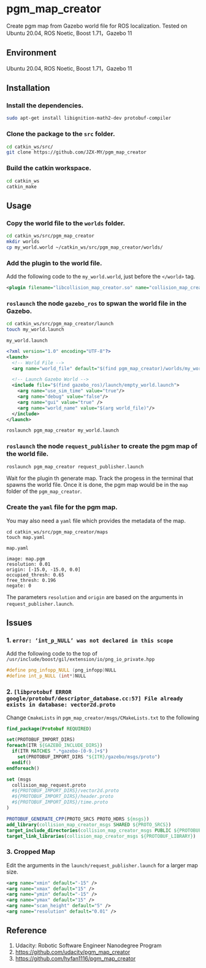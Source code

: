 # pgm_map_creator
Create pgm map from Gazebo world file for ROS localization. Tested on Ubuntu 20.04, ROS Noetic, Boost 1.71，Gazebo 11

## Environment
Ubuntu 20.04, ROS Noetic, Boost 1.71，Gazebo 11

## Installation
### Install the dependencies.
```bash
sudo apt-get install libignition-math2-dev protobuf-compiler
```

### Clone the package to the `src` folder.
```bash
cd catkin_ws/src/
git clone https://github.com/JZX-MY/pgm_map_creator
```

### Build the catkin workspace.
```bash
cd catkin_ws
catkin_make
```

## Usage
### Copy the world file to the `worlds` folder.
```bash
cd catkin_ws/src/pgm_map_creator
mkdir worlds
cp my_world.world ~/catkin_ws/src/pgm_map_creator/worlds/
```

### Add the plugin to the world file.
Add the following code to the `my_world.world`, just before the `</world>` tag.
```xml
<plugin filename="libcollision_map_creator.so" name="collision_map_creator"/>
```

### `roslaunch` the node `gazebo_ros` to spwan the world file in the Gazebo.
```bash
cd catkin_ws/src/pgm_map_creator/launch
touch my_world.launch
```
`my_world.launch`
```xml
<?xml version="1.0" encoding="UTF-8"?>
<launch>
  <!-- World File -->
  <arg name="world_file" default="$(find pgm_map_creator)/worlds/my_world.world"/>

  <!-- Launch Gazebo World -->
  <include file="$(find gazebo_ros)/launch/empty_world.launch">
    <arg name="use_sim_time" value="true"/>
    <arg name="debug" value="false"/>
    <arg name="gui" value="true" />
    <arg name="world_name" value="$(arg world_file)"/>
  </include>
</launch>
```
```bash
roslaunch pgm_map_creator my_world.launch
```

### `roslaunch` the node `request_publisher` to create the pgm map of the world file.
```bash
roslaunch pgm_map_creator request_publisher.launch
```

Wait for the plugin th generate map. Track the progess in the terminal that spawns the world file. Once it is done, the pgm map would be in the `map` folder of the `pgm_map_creator`.

### Create the `yaml` file for the pgm map.
You may also need a `yaml` file which provides the metadata of the map.
```
cd catkin_ws/src/pgm_map_creator/maps
touch map.yaml
```
`map.yaml`
```
image: map.pgm
resolution: 0.01
origin: [-15.0, -15.0, 0.0]
occupied_thresh: 0.65
free_thresh: 0.196
negate: 0
```

The parameters `resolution` and `origin` are based on the arguments in `request_publisher.launch`.
 
## Issues
### 1. `error: ‘int_p_NULL’ was not declared in this scope`
Add the following code to the top of  `/usr/include/boost/gil/extension/io/png_io_private.hpp`
```cpp
#define png_infopp_NULL (png_infopp)NULL
#define int_p_NULL (int*)NULL
```

### 2. `[libprotobuf ERROR google/protobuf/descriptor_database.cc:57] File already exists in database: vector2d.proto`
Change `CmakeLists` in `pgm_map_creator/msgs/CMakeLists.txt` to the following
```cmake
find_package(Protobuf REQUIRED)

set(PROTOBUF_IMPORT_DIRS)
foreach(ITR ${GAZEBO_INCLUDE_DIRS})
  if(ITR MATCHES ".*gazebo-[0-9.]+$")
    set(PROTOBUF_IMPORT_DIRS "${ITR}/gazebo/msgs/proto")
  endif()
endforeach()

set (msgs
  collision_map_request.proto
  #${PROTOBUF_IMPORT_DIRS}/vector2d.proto
  #${PROTOBUF_IMPORT_DIRS}/header.proto
  #${PROTOBUF_IMPORT_DIRS}/time.proto
)

PROTOBUF_GENERATE_CPP(PROTO_SRCS PROTO_HDRS ${msgs})
add_library(collision_map_creator_msgs SHARED ${PROTO_SRCS})
target_include_directories(collision_map_creator_msgs PUBLIC ${PROTOBUF_INCLUDE_DIRS})
target_link_libraries(collision_map_creator_msgs ${PROTOBUF_LIBRARY})
```

### 3. Cropped Map
Edit the arguments in the `launch/request_publisher.launch` for a larger map size.
```xml
<arg name="xmin" default="-15" />
<arg name="xmax" default="15" />
<arg name="ymin" default="-15" />
<arg name="ymax" default="15" />
<arg name="scan_height" default="5" />
<arg name="resolution" default="0.01" />
```

## Reference
1. Udacity: Robotic Software Engineer Nanodegree Program
2. https://github.com/udacity/pgm_map_creator
3. https://github.com/hyfan1116/pgm_map_creator
